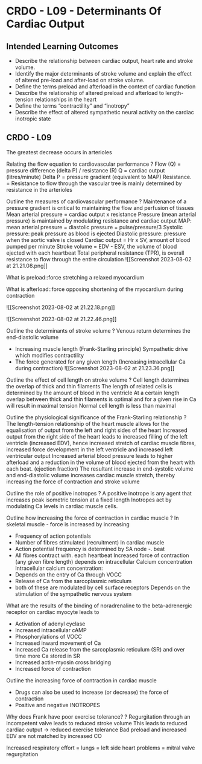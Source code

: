 # CRDO - L09 - Determinants Of Cardiac Output

## Intended Learning Outcomes
- Describe the relationship between cardiac output, heart rate and stroke volume.
- Identify the major determinants of stroke volume and explain the effect of altered pre-load and after-load on stroke volume.
- Define the terms preload and afterload in the context of cardiac function
- Describe the relationship of altered preload and afterload to length-tension relationships in the heart
- Define the terms “contractility” and “inotropy”
- Describe the effect of altered sympathetic neural activity on the cardiac inotropic state

## CRDO - L09

The greatest decrease occurs in arterioles

Relating the flow equation to cardiovascular performance
?
Flow (Q) = pressure difference (delta P) / resistance (R)
Q = cardiac output (litres/minute)
Delta P = pressure gradient (equivalent to MAP)
Resistance. = Resistance to flow through the vascular tree is mainly determined by resistance in the arterioles

Outline the measures of cardiovascular performance
?
Maintenance of a pressure gradient is critical to maintaining the flow and perfusion of tissues
Mean arterial pressure = cardiac output x resistance
Pressure (mean arterial pressure) is maintained by modulating resistance and cardiac output
MAP: mean arterial pressure = diastolic pressure = pulse/pressure/3
Systolic pressure: peak pressure as blood is ejected
Diastolic pressure: pressure when the aortic valve is closed
Cardiac output = Hr x SV, amount of blood pumped per minute
Stroke volume = EDV - ESV, the volume of blood ejected with each heartbeat
Total peripheral resistance (TPR), is overall resistance to flow through the entire circulation
![[Screenshot 2023-08-02 at 21.21.08.png]]

What is preload::force stretching a relaxed myocardium

What is afterload::force opposing shortening of the myocardium during contraction

![[Screenshot 2023-08-02 at 21.22.18.png]]

![[Screenshot 2023-08-02 at 21.22.46.png]]

Outline the determinants of stroke volume
?
Venous return determines the end-diastolic volume
- Increasing muscle length (Frank-Starling principle)
Sympathetic drive which modifies contractility
- The force generated for any given length (Increasing intracellular Ca during contraction)
![[Screenshot 2023-08-02 at 21.23.36.png]]

Outline the effect of cell length on stroke volume
?
Cell length determines the overlap of thick and thin filaments
The length of related cells is determined by the amount of blood in the ventricle
At a certain length overlap between thick and thin filaments is optimal and for a given rise in Ca will result in maximal tension
Normal cell length is less than maximal

Outline the physiological significance of the Frank-Starling relationship
?
The length-tension relationship of the heart muscle allows for the equalisation of output from the left and right sides of the heart
Increased output from the right side of the heart leads to increased filling of the left ventricle (increased EDV), hence increased stretch of cardiac muscle fibres, increased force development in the left ventricle and increased left ventricular output
Increased arterial blood pressure leads to higher afterload and a reduction in the volume of blood ejected from the heart with each beat. (ejection fraction)
The resultant increase in end-systolic volume and end-diastolic volume increases cardiac muscle stretch, thereby increasing the force of contraction and stroke volume

Outline the role of positive inotropes
?
A positive inotrope is any agent that increases peak isometric tension at a fixed length
Inotropes act by modulating Ca levels in cardiac muscle cells.

Outline how increasing the force of contraction in cardiac muscle
?
In skeletal muscle - force is increased by increasing
- Frequency of action potentials
- Number of fibres stimulated (recruitment)
In cardiac muscle
- Action potential frequency is determined by SA node -. beat 
- All fibres contract with. each heartbeat
Increased force of contraction (any given fibre length) depends on intracellular Calcium concentration
Intracellular calcium concentration:
- Depends on the entry of Ca through VOCC
- Release of Ca from the sarcoplasmic reticulum 
- both of these are modulated by cell surface receptors
Depends on the stimulation of the sympathetic nervous system

What are the results of the binding of noradrenaline to the beta-adrenergic receptor on cardiac myocyte leads to 
- Activation of adenyl cyclase
- Increased intracellular cAMP
- Phosphorylations of VOCC
- Increased inward movement of Ca
- Increased Ca release from the sarcoplasmic reticulum (SR) and over time more Ca stored in SR
- Increased actin-myosin cross bridging 
- Increased force of contraction 

Outline the increasing force of contraction in cardiac muscle
- Drugs can also be used to increase (or decrease) the force of contraction
- Positive and negative INOTROPES

Why does Frank have poor exercise tolerance?
?
Regurgitation through an incompetent valve leads to reduced stroke volume
This leads to reduced cardiac output -> reduced exercise tolerance
Bad preload and increased EDV are not matched by increased CO

Increased respiratory effort = lungs = left side heart problems = mitral valve regurgitation